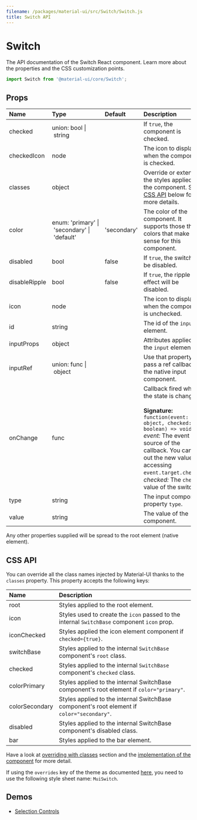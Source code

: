 ```yaml
---
filename: /packages/material-ui/src/Switch/Switch.js
title: Switch API
---
```


<!--- This documentation is automatically generated, do not try to edit it. -->

# Switch

<p class="description">The API documentation of the Switch React component. Learn more about the properties and the CSS customization points.</p>

```js
import Switch from '@material-ui/core/Switch';
```



## Props

| Name | Type | Default | Description |
|:-----|:-----|:--------|:------------|
| <span class="prop-name">checked</span> | <span class="prop-type">union:&nbsp;bool&nbsp;&#124;<br>&nbsp;string<br> |   | If `true`, the component is checked. |
| <span class="prop-name">checkedIcon</span> | <span class="prop-type">node |   | The icon to display when the component is checked. |
| <span class="prop-name">classes</span> | <span class="prop-type">object |   | Override or extend the styles applied to the component. See [CSS API](#css-api) below for more details. |
| <span class="prop-name">color</span> | <span class="prop-type">enum:&nbsp;'primary'&nbsp;&#124;<br>&nbsp;'secondary'&nbsp;&#124;<br>&nbsp;'default'<br> | <span class="prop-default">'secondary'</span> | The color of the component. It supports those theme colors that make sense for this component. |
| <span class="prop-name">disabled</span> | <span class="prop-type">bool | <span class="prop-default">false</span> | If `true`, the switch will be disabled. |
| <span class="prop-name">disableRipple</span> | <span class="prop-type">bool | <span class="prop-default">false</span> | If `true`, the ripple effect will be disabled. |
| <span class="prop-name">icon</span> | <span class="prop-type">node |   | The icon to display when the component is unchecked. |
| <span class="prop-name">id</span> | <span class="prop-type">string |   | The id of the `input` element. |
| <span class="prop-name">inputProps</span> | <span class="prop-type">object |   | Attributes applied to the `input` element. |
| <span class="prop-name">inputRef</span> | <span class="prop-type">union:&nbsp;func&nbsp;&#124;<br>&nbsp;object<br> |   | Use that property to pass a ref callback to the native input component. |
| <span class="prop-name">onChange</span> | <span class="prop-type">func |   | Callback fired when the state is changed.<br><br>**Signature:**<br>`function(event: object, checked: boolean) => void`<br>*event:* The event source of the callback. You can pull out the new value by accessing `event.target.checked`.<br>*checked:* The `checked` value of the switch |
| <span class="prop-name">type</span> | <span class="prop-type">string |   | The input component property `type`. |
| <span class="prop-name">value</span> | <span class="prop-type">string |   | The value of the component. |

Any other properties supplied will be spread to the root element (native element).

## CSS API

You can override all the class names injected by Material-UI thanks to the `classes` property.
This property accepts the following keys:


| Name | Description |
|:-----|:------------|
| <span class="prop-name">root</span> | Styles applied to the root element.
| <span class="prop-name">icon</span> | Styles used to create the `icon` passed to the internal `SwitchBase` component `icon` prop.
| <span class="prop-name">iconChecked</span> | Styles applied the icon element component if `checked={true}`.
| <span class="prop-name">switchBase</span> | Styles applied to the internal `SwitchBase` component's `root` class.
| <span class="prop-name">checked</span> | Styles applied to the internal `SwitchBase` component's `checked` class.
| <span class="prop-name">colorPrimary</span> | Styles applied to the internal SwitchBase component's root element if `color="primary"`.
| <span class="prop-name">colorSecondary</span> | Styles applied to the internal SwitchBase component's root element if `color="secondary"`.
| <span class="prop-name">disabled</span> | Styles applied to the internal SwitchBase component's disabled class.
| <span class="prop-name">bar</span> | Styles applied to the bar element.

Have a look at [overriding with classes](/customization/overrides/#overriding-with-classes) section
and the [implementation of the component](https://github.com/mui-org/material-ui/tree/master/packages/material-ui/src/Switch/Switch.js)
for more detail.

If using the `overrides` key of the theme as documented
[here](/customization/themes/#customizing-all-instances-of-a-component-type),
you need to use the following style sheet name: `MuiSwitch`.

## Demos

- [Selection Controls](/demos/selection-controls/)

